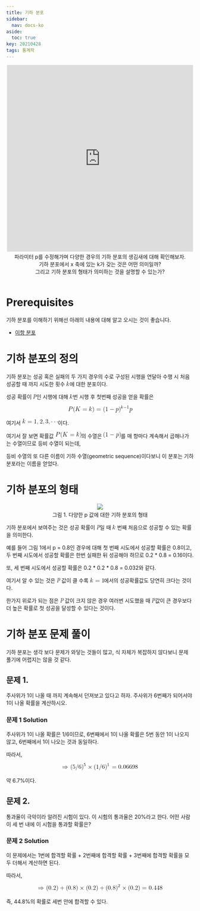 ```yaml
---
title: 기하 분포
sidebar:
  nav: docs-ko
aside:
  toc: true
key: 20210428
tags: 통계학
---
```


<center>
  <iframe width = "500" height = "500" frameborder = "0" src="https://angeloyeo.github.io/p5/2021-04-28-geometric_distribution/"></iframe>
  <br>
  파라미터 p를 수정해가며 다양한 경우의 기하 분포의 생김새에 대해 확인해보자. 
  <br>
  기하 분포에서 x 축에 있는 k가 갖는 것은 어떤 의미일까? 
  <br>
  그리고 기하 분포의 형태가 의미하는 것을 설명할 수 있는가?
  <br>
  <br>
</center>

# Prerequisites

기하 분포를 이해하기 위해선 아래의 내용에 대해 알고 오시는 것이 좋습니다.

* [이항 분포](https://angeloyeo.github.io/2021/04/23/binomial_distribution.html)

# 기하 분포의 정의

기하 분포는 성공 혹은 실패의 두 가지 경우의 수로 구성된 시행을 연달아 수행 시 처음 성공할 때 까지 시도한 횟수 <img src = "https://raw.githubusercontent.com/angeloyeo/angeloyeo.github.io/master/equations/2021-04-28-geometric_distribution/eq1.png">에 대한 분포이다.

성공 확률이 <img src = "https://raw.githubusercontent.com/angeloyeo/angeloyeo.github.io/master/equations/2021-04-28-geometric_distribution/eq2.png">인 시행에 대해 <img src = "https://raw.githubusercontent.com/angeloyeo/angeloyeo.github.io/master/equations/2021-04-28-geometric_distribution/eq3.png">번 시행 후 첫번째 성공을 얻을 확률은

<p align = "center"> <img src = "https://raw.githubusercontent.com/angeloyeo/angeloyeo.github.io/master/equations/2021-04-28-geometric_distribution/eq4.png"> </p>

여기서 <img src = "https://raw.githubusercontent.com/angeloyeo/angeloyeo.github.io/master/equations/2021-04-28-geometric_distribution/eq5.png">이다.

여기서 잘 보면 확률값 <img src = "https://raw.githubusercontent.com/angeloyeo/angeloyeo.github.io/master/equations/2021-04-28-geometric_distribution/eq6.png">의 수열은 <img src = "https://raw.githubusercontent.com/angeloyeo/angeloyeo.github.io/master/equations/2021-04-28-geometric_distribution/eq7.png">를 매 항마다 계속해서 곱해나가는 수열이므로 등비 수열이 되는데,

등비 수열의 또 다른 이름이 기하 수열(geometric sequence)이다보니 이 분포는 기하 분포라는 이름을 얻었다.

# 기하 분포의 형태

<p align = "center">
  <img src = "https://raw.githubusercontent.com/angeloyeo/angeloyeo.github.io/master/pics/2021-04-28-geometric_distribution/pic1.png">
  <br>
  그림 1. 다양한 p 값에 대한 기하 분포의 형태
</p>

기하 분포에서 보여주는 것은 성공 확률이 <img src = "https://raw.githubusercontent.com/angeloyeo/angeloyeo.github.io/master/equations/2021-04-28-geometric_distribution/eq8.png">일 때 <img src = "https://raw.githubusercontent.com/angeloyeo/angeloyeo.github.io/master/equations/2021-04-28-geometric_distribution/eq9.png"> 번째 처음으로 성공할 수 있는 확률을 의미한다.

예를 들어 그림 1에서 p = 0.8인 경우에 대해 첫 번째 시도에서 성공할 확률은 0.8이고, 두 번째 시도에서 성공할 확률은 한번 실패한 뒤 성공해야 하므로 0.2  * 0.8 = 0.16이다.

또, 세 번째 시도에서 성공할 확률은 0.2 * 0.2 * 0.8 = 0.032와 같다.

여기서 알 수 있는 것은 <img src = "https://raw.githubusercontent.com/angeloyeo/angeloyeo.github.io/master/equations/2021-04-28-geometric_distribution/eq10.png"> 값이 클 수록 <img src = "https://raw.githubusercontent.com/angeloyeo/angeloyeo.github.io/master/equations/2021-04-28-geometric_distribution/eq11.png">에서의 성공확률값도 당연히 크다는 것이다.

한가지 위로가 되는 점은 <img src = "https://raw.githubusercontent.com/angeloyeo/angeloyeo.github.io/master/equations/2021-04-28-geometric_distribution/eq12.png"> 값이 크지 않은 경우 여러번 시도했을 때 <img src = "https://raw.githubusercontent.com/angeloyeo/angeloyeo.github.io/master/equations/2021-04-28-geometric_distribution/eq13.png">값이 큰 경우보다 더 높은 확률로 첫 성공을 달성할 수 있다는 것이다.

# 기하 분포 문제 풀이

기하 분포는 생각 보다 문제가 와닿는 것들이 많고, 식 자체가 복잡하지 않다보니 문제 풀기에 어렵지는 않을 것 같다.

## 문제 1.

주사위가 1이 나올 때 까지 계속해서 던져보고 있다고 하자. 주사위가 6번째가 되어서야 1이 나올 확률을 계산하시오.

### 문제 1 Solution

주사위가 1이 나올 확률은 1/6이므로, 6번째에서 1이 나올 확률은 5번 동안 1이 나오지 않고, 6번째에서 1이 나오는 것과 동일하다.

따라서,

<p align = "center"> <img src = "https://raw.githubusercontent.com/angeloyeo/angeloyeo.github.io/master/equations/2021-04-28-geometric_distribution/eq14.png"> </p>

약 6.7%이다.

## 문제 2.

통과율이 극악이라 알려진 시험이 있다. 이 시험의 통과율은 20%라고 한다. 어떤 사람이 세 번 내에 이 시험을 통과할 확률은?

### 문제 2 Solution

이 문제에서는 1번에 합격할 확률 + 2번째에 합격할 확률 + 3번째에 합격할 확률을 모두 더해서 계산하면 된다.

따라서,

<p align = "center"> <img src = "https://raw.githubusercontent.com/angeloyeo/angeloyeo.github.io/master/equations/2021-04-28-geometric_distribution/eq15.png"> </p>

즉, 44.8%의 확률로 세번 안에 합격할 수 있다.
